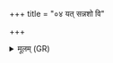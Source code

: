 +++
title = "०४ यत् सन्नशो वि"

+++
<details><summary>मूलम् (GR)</summary>

यत् संनशो वि यन् नशो  
यद् ?विनशो न सं नशः? ।  
मूर्णा मृगस्य दन्ता  
अपिशीर्णा उ पृष्टयः ॥
</details>